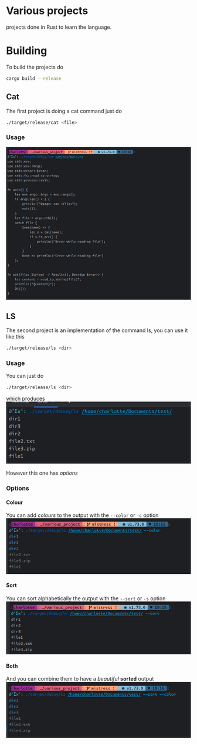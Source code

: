 # Various projects

projects done in Rust to learn the language.

# Building

To build the projects do

```bash
cargo build --release
```

## Cat

The first project is doing a cat command just do

```bash 
./target/release/cat <file>
```

### Usage

![cat](assets/cat.png)

## LS

The second project is an implementation of the command ls, you can use it like this

```bash 
./target/release/ls <dir>
```

### Usage

You can just do

```bash 
./target/release/ls <dir>
```

which produces
![](assets/ls_vanilla.png)

However this one has _options_

### Options

#### Colour

You can add _colours_ to the output with the `--color` or `-c` option
![](assets/ls_colors.png)

#### Sort

You can sort alphabetically the output with the `--sort` or `-s` option
![](assets/ls_sort.png)

#### Both

And you can combine them to have a _beautiful_ **sorted** output
![](assets/ls_colors_sort.png)
